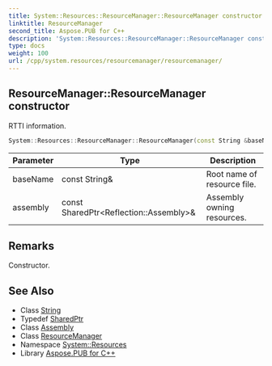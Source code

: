 ```yaml
---
title: System::Resources::ResourceManager::ResourceManager constructor
linktitle: ResourceManager
second_title: Aspose.PUB for C++
description: 'System::Resources::ResourceManager::ResourceManager constructor. RTTI information in C++.'
type: docs
weight: 100
url: /cpp/system.resources/resourcemanager/resourcemanager/
---
```

## ResourceManager::ResourceManager constructor


RTTI information.

```cpp
System::Resources::ResourceManager::ResourceManager(const String &baseName, const SharedPtr<Reflection::Assembly> &assembly)
```


| Parameter | Type | Description |
| --- | --- | --- |
| baseName | const String\& | Root name of resource file. |
| assembly | const SharedPtr\<Reflection::Assembly\>\& | Assembly owning resources. |
## Remarks


Constructor. 
## See Also

* Class [String](../../../system/string/)
* Typedef [SharedPtr](../../../system/sharedptr/)
* Class [Assembly](../../../system.reflection/assembly/)
* Class [ResourceManager](../)
* Namespace [System::Resources](../../)
* Library [Aspose.PUB for C++](../../../)
